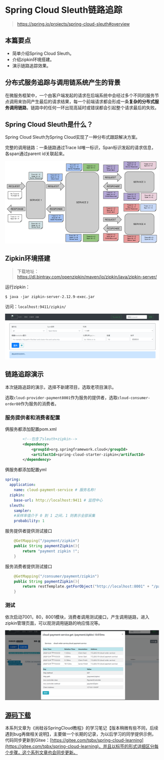 # Spring Cloud Sleuth链路追踪

> https://spring.io/projects/spring-cloud-sleuth#overview

## 本篇要点

- 简单介绍Spring Cloud Sleuth。
- 介绍zipkin环境搭建。
- 演示链路追踪效果。

## 分布式服务追踪与调用链系统产生的背景

在微服务框架中，一个由客户端发起的请求在后端系统中会经过多个不同的服务节点调用来协同产生最后的请求结果，每一个前端请求都会形成一条**复杂的分布式服务调用链路**，链路中的任何一环出现高延时或错误都会引起整个请求最后的失败。

## Spring Cloud Sleuth是什么？

Spring Cloud Sleuth为Spring Cloud实现了一种分布式跟踪解决方案。

完整的调用链路：一条链路通过Trace Id唯一标识，Span标识发起的请求信息，各span通过parent id关联起来。

![trace-id](img/SpringCloud%E5%AD%A6%E4%B9%A0%E7%AC%94%E8%AE%B0%EF%BC%88%E5%8D%81%E4%BA%94%EF%BC%89SpringCloudSleuth%E9%93%BE%E8%B7%AF%E8%BF%BD%E8%B8%AA/trace-id.png)

## Zipkin环境搭建

> 下载地址：https://dl.bintray.com/openzipkin/maven/io/zipkin/java/zipkin-server/

运行zipkin：

```shell
$ java -jar zipkin-server-2.12.9-exec.jar
```

访问：`localhost:9411/zipkin/`

![image-20201203235928233](img/SpringCloud%E5%AD%A6%E4%B9%A0%E7%AC%94%E8%AE%B0%EF%BC%88%E5%8D%81%E4%BA%94%EF%BC%89SpringCloudSleuth%E9%93%BE%E8%B7%AF%E8%BF%BD%E8%B8%AA/image-20201203235928233.png)

## 链路追踪演示

本次链路追踪的演示，选择不新建项目，选取老项目演示。

选取`cloud-provider-payment8001`作为服务的提供者，选取`cloud-consumer-order80`作为服务的消费者。

### 服务提供者和消费者配置

俩服务都添加配置pom.xml

```xml
        <!--包含了sleuth+zipkin-->
        <dependency>
            <groupId>org.springframework.cloud</groupId>
            <artifactId>spring-cloud-starter-zipkin</artifactId>
        </dependency>
```

俩服务都添加配置yml

```yml
spring:
  application:
    name: cloud-payment-service # 服务名称!
  zipkin:
    base-url: http://localhost:9411 # 监控中心
  sleuth:
    sampler:
    #采样率值介于 0 到 1 之间，1 则表示全部采集
    probability: 1
```

服务提供者提供测试接口

```java
    @GetMapping("/payment/zipkin")
    public String paymentZipkin(){
        return "payment zipkin !";
    }
```

服务消费者提供测试接口

```java
    @GetMapping("/consumer/payment/zipkin")
    public String paymentZipkin(){
        return restTemplate.getForObject("http://localhost:8001" + "/payment/zipkin/",String.class);
    }
```

### 测试

依次启动7001，80，8001模块，消费者调用测试接口，产生调用链路，进入zipkin管理页面，可以观测调用链路的响应情况等。

![image-20201204215550223](img/SpringCloud%E5%AD%A6%E4%B9%A0%E7%AC%94%E8%AE%B0%EF%BC%88%E5%8D%81%E4%BA%94%EF%BC%89SpringCloudSleuth%E9%93%BE%E8%B7%AF%E8%BF%BD%E8%B8%AA/image-20201204215550223.png)

## [源码下载](https://tqbx.gitee.io/javablog/#/微服务学习/SpringCloud学习笔记（二）Eureka服务注册与发现?id=源码下载)

本系列文章为《尚硅谷SpringCloud教程》的学习笔记【版本稍微有些不同，后续遇到bug再做相关说明】，主要做一个长期的记录，为以后学习的同学提供示例，代码同步更新到Gitee：[https://gitee.com/tqbx/spring-cloud-learning](https://gitee.com/tqbx/spring-cloud-learning)，并且以标签的形式详细区分每个步骤，这个系列文章也会同步更新。